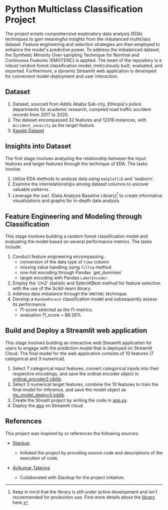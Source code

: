 # Python Multiclass Classification Project
The project entails comprehensive exploratory data analysis (EDA) techniques to gain meaningful insights from the imbalanced multiclass dataset. Feature engineering and selection strategies are then employed to enhance the model's predictive power. To address the imbalanced dataset, the Synthetic Minority Over-sampling Technique for Nominal and Continuous Features (SMOTENC) is applied. The heart of the repository is a robust random forest classification model, meticulously built, evaluated, and exported. Furthermore, a dynamic Streamlit web application is developed for convenient model deployment and user interaction.

## Dataset 
1. Dataset, sourced from Addis Ababa Sub-city, Ethiopia's police departments for academic research, compiled road traffic accident records from 2017 to 2020.
2. The dataset encompassed 32 features and 12316 instances, with `Accident_severity` as the target feature.
3. [Kaggle Dataset](https://www.kaggle.com/datasets/avikumart/road-traffic-severity-classification)
   
## Insights into Dataset 
The first stage involves analysing the relationship between the input features and target features through the technique of EDA. The tasks involve:
1. Utilize EDA methods to analyze data using `matplotlib` and 'seaborn'.  
2. Examine the interrelationships among dataset columns to uncover valuable patterns.
3. Leverage the `dabl` (Data Analysis Baseline Library)[^1] to create informative visualizations and graphs for in-depth data analysis.
[^1]: Keep in mind that the library is still under active development and isn't recommended for production use. Find more details about the [library](https://amueller.github.io/dabl/dev/) here.

## Feature Engineering and Modeling through Classification
This stage involves building a random forest classification model and evaluating the model based on several performance metrics. The tasks include:
1. Conduct feature engineering encompassing :
   - conversion of the data type of `time` column
   - missing value handling using `fillna` method
   - one-hot encoding through Pandas `get_dummies'
   - target encoding with Pandas `LabelEncoder`.
2. Employ the 'chi2' statistic and SelectKBest method for feature selection with the use of the Scikit-learn library. 
4. Address data imbalance through the `SMOTENC` technique. 
5. Develop a `RandomForest` classification model and subsequently assess its performance.
   - f1-score selected as the f1-metrics.
   - evaluation f1_score = 88.26%

## Build and Deploy a Streamlit web application
This stage involves building an interactive web Streamlit application for users to engage with the prediction model that is deployed on Streamlit Cloud. The final model for the web application consists of  10 features (7 categorical and 3 numerical).  
1. Select 7 categorical input features, convert categorical inputs into their respective encodings, and save the ordinal encoder object in [ordinal_encoder2.joblib](ordinal_encoder2.joblib).
2. Select 3 numerical target features, combine the 10 features to train the final model for inference, and save the model object as [rta_model_deploy3.joblib](rta_model_deploy3.joblib).
3. Create the Strealit project by writing the code in [app.py](app.py). 
4. Deploy the [app](https://vas-prediction.streamlit.app/) on Streamlit cloud. 
   
## References

This project was inspired by or references the following sources:

- [Stackup](https://app.stackup.dev/campaign_page/python-end-to-end-multiclass-classification-project)
  - Initiated the project by providing source code and descriptions of the execution of code.
   
- [Avikumar Talaviya](https://github.com/avikumart)
  - Collaborated with Stackup for the project initiation. 



